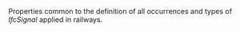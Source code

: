Properties common to the definition of all occurrences and types of _IfcSignal_ applied in railways.
